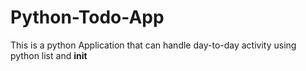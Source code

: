 # Python-Todo-App
This is a python Application that can handle day-to-day activity using python list and __init__
